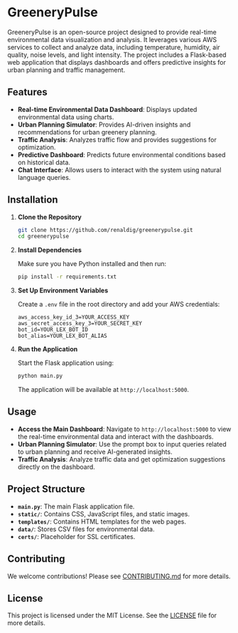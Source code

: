 # GreeneryPulse

GreeneryPulse is an open-source project designed to provide real-time environmental data visualization and analysis. It leverages various AWS services to collect and analyze data, including temperature, humidity, air quality, noise levels, and light intensity. The project includes a Flask-based web application that displays dashboards and offers predictive insights for urban planning and traffic management.

## Features

- **Real-time Environmental Data Dashboard**: Displays updated environmental data using charts.
- **Urban Planning Simulator**: Provides AI-driven insights and recommendations for urban greenery planning.
- **Traffic Analysis**: Analyzes traffic flow and provides suggestions for optimization.
- **Predictive Dashboard**: Predicts future environmental conditions based on historical data.
- **Chat Interface**: Allows users to interact with the system using natural language queries.

## Installation

1. **Clone the Repository**

    ```bash
    git clone https://github.com/renaldig/greenerypulse.git
    cd greenerypulse
    ```

2. **Install Dependencies**

    Make sure you have Python installed and then run:

    ```bash
    pip install -r requirements.txt
    ```

3. **Set Up Environment Variables**

    Create a `.env` file in the root directory and add your AWS credentials:

    ```
    aws_access_key_id_3=YOUR_ACCESS_KEY
    aws_secret_access_key_3=YOUR_SECRET_KEY
    bot_id=YOUR_LEX_BOT_ID
    bot_alias=YOUR_LEX_BOT_ALIAS
    ```

4. **Run the Application**

    Start the Flask application using:

    ```bash
    python main.py
    ```

    The application will be available at `http://localhost:5000`.

## Usage

- **Access the Main Dashboard**: Navigate to `http://localhost:5000` to view the real-time environmental data and interact with the dashboards.
- **Urban Planning Simulator**: Use the prompt box to input queries related to urban planning and receive AI-generated insights.
- **Traffic Analysis**: Analyze traffic data and get optimization suggestions directly on the dashboard.

## Project Structure

- **`main.py`**: The main Flask application file.
- **`static/`**: Contains CSS, JavaScript files, and static images.
- **`templates/`**: Contains HTML templates for the web pages.
- **`data/`**: Stores CSV files for environmental data.
- **`certs/`**: Placeholder for SSL certificates.

## Contributing

We welcome contributions! Please see [CONTRIBUTING.md](CONTRIBUTING.md) for more details.

## License

This project is licensed under the MIT License. See the [LICENSE](LICENSE) file for more details.
